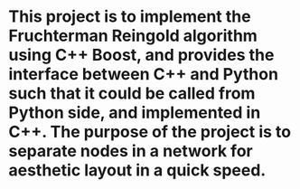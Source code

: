 <!DOCTYPE html>
<html>
<body>
<h1>
This project is to implement the Fruchterman Reingold algorithm using C++ Boost, and provides the interface between C++ and Python such that it could be called from Python side, and implemented in C++. The purpose of the project is to separate nodes in a network for aesthetic layout in a quick speed.
</h1>


</html>
